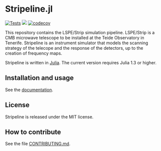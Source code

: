 # Stripeline.jl

[![Tests](https://github.com/lspestrip/Stripeline.jl/actions/workflows/Tests.yml/badge.svg?branch=master)](https://github.com/lspestrip/Stripeline.jl/actions/workflows/Tests.yml)
[![](https://img.shields.io/badge/docs-latest-blue.svg)](https://lspestrip.github.io/Stripeline.jl/latest)
[![codecov](https://codecov.io/gh/lspestrip/Stripeline.jl/branch/master/graph/badge.svg?token=KMLSA7VRW6)](https://codecov.io/gh/lspestrip/Stripeline.jl)

This repository contains the LSPE/Strip simulation pipeline. LSPE/Strip is
a CMB microwave telescope to be installed at the Teide Observatory in
Tenerife. Stripeline is an instrument simulator that models the scanning
strategy of the telecope and the response of the detectors, up to the creation
of frequency maps.

Stripeline is written in [Julia](https://julialang.org). The current version
requires Julia 1.3 or higher.

## Installation and usage

See the [documentation](https://lspestrip.github.io/Stripeline.jl/latest).

## License

Stripeline is released under the MIT license.

## How to contribute

See the file
[CONTRIBUTING.md](https://github.com/lspestrip/Stripeline.jl/blob/devel/CONTRIBUTING.md).
